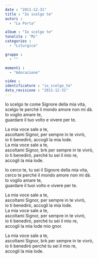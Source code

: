 ```yaml
---
date : "2011-12-31"
title : "Io scelgo te"
autori : 
  - "La Porta"

album : "Io scelgo te"
tonalita : "Mi"
categories : 
  - "Liturgica"

gruppo : 
  - ""

momenti : 
  - "Adorazione"

video : 
identificatore : "io_scelgo_te"
data_revisione : "2011-12-31"
---
```

  
  
  
  
  
  
  
  
  
  
  
Io scelgo te come Signore della mia vita,   
scelgo te perché il mondo amore non mi dà.  
Io voglio amare te,   
 guardare il tuo volto e vivere per te.  
  
  
  
La mia voce sale a te,  
ascoltami Signor, per sempre in te vivrò,  
io ti benedirò, accogli la mia lode.  
La mia voce sale a te,  
ascoltami Signor, brk per sempre in te vivrò,  
io ti benedirò, perché tu sei il mio re,  
accogli la mia lode.  
  
  
  
  
  
  
  
  
  
  
  
Io cerco te, tu sei il Signore della mia vita,  
cerco te perché il mondo amore non mi dà.  
Io voglio amare te,   
guardare il tuoi volto e vivere per te.  
  
  
  
La mia voce sale a te,  
ascoltami Signor, per sempre in te vivrò,  
io ti benedirò, accogli la mia lode.  
La mia voce sale a te,  
ascoltami Signor, per sempre in te vivrò,  
io ti benedirò, perché tu sei il mio re,  
accogli la mia lode mio gnor.    
             
La mia voce sale a te,   
ascoltami Signor, brk per sempre in te vivrò,  
io ti benedirò perché tu sei il mio re,  
accogli la mia lode.          
  
  
  
